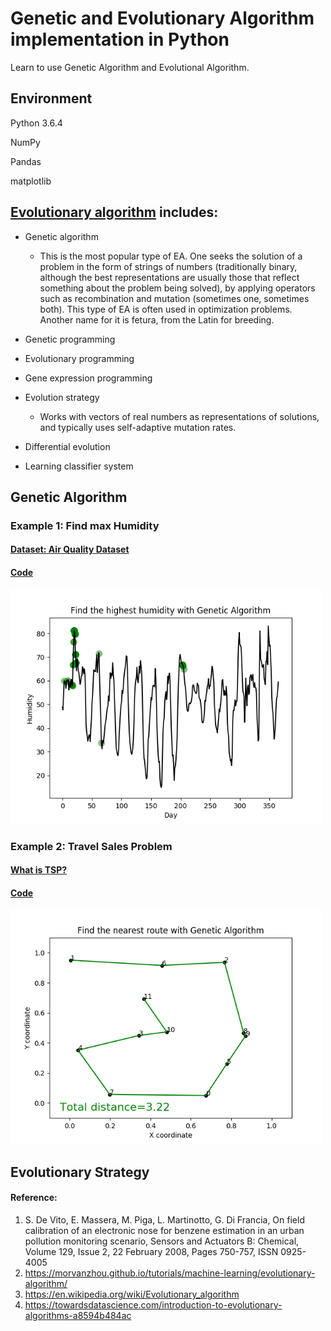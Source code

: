 # Genetic and Evolutionary Algorithm implementation in Python

Learn to use Genetic Algorithm and Evolutional Algorithm.

## Environment 
Python 3.6.4

NumPy

Pandas

matplotlib


## [Evolutionary algorithm](https://en.wikipedia.org/wiki/Evolutionary_algorithm) includes:

* Genetic algorithm
  * This is the most popular type of EA. One seeks the solution of a problem in the form of strings of numbers (traditionally binary, although the best representations are usually those that reflect something about the problem being solved), by applying operators such as recombination and mutation (sometimes one, sometimes both). This type of EA is often used in optimization problems. Another name for it is fetura, from the Latin for breeding.

* Genetic programming 

* Evolutionary programming 

* Gene expression programming 

* Evolution strategy 
  * Works with vectors of real numbers as representations of solutions, and typically uses self-adaptive mutation rates.

* Differential evolution 

* Learning classifier system 

## Genetic Algorithm

### Example 1: Find max Humidity
#### [Dataset: Air Quality Dataset ](https://archive.ics.uci.edu/ml/datasets/Air+Quality) 
#### [Code](https://github.com/dxc33linger/Genetic_Evolutionary_Algorithm/blob/master/genetic/Genetic_algo_dxc.py)
<img src="https://github.com/dxc33linger/Genetic_Evolutionary_Algorithm/blob/master/image/humidity.png" width="500" alt="Humidity"/>


### Example 2: Travel Sales Problem
#### [What is TSP?](https://en.wikipedia.org/wiki/Travelling_salesman_problem)
#### [Code](https://github.com/dxc33linger/Genetic_Evolutionary_Algorithm/blob/master/genetic/TSP_dxc.py)
<img src="https://github.com/dxc33linger/Genetic_Evolutionary_Algorithm/blob/master/image/TSP.png" width="500"  alt="TSP"/>      


## Evolutionary Strategy



#### Reference:
1. S. De Vito, E. Massera, M. Piga, L. Martinotto, G. Di Francia, On field calibration of an electronic nose for benzene estimation in an urban pollution monitoring scenario, Sensors and Actuators B: Chemical, Volume 129, Issue 2, 22 February 2008, Pages 750-757, ISSN 0925-4005
2. https://morvanzhou.github.io/tutorials/machine-learning/evolutionary-algorithm/
3. https://en.wikipedia.org/wiki/Evolutionary_algorithm
4. https://towardsdatascience.com/introduction-to-evolutionary-algorithms-a8594b484ac
